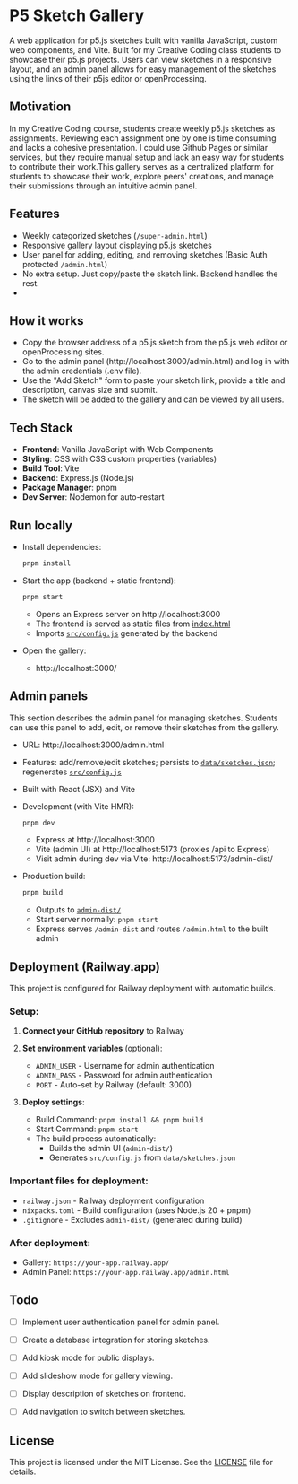 # P5 Sketch Gallery

A web application for p5.js sketches built with vanilla JavaScript, custom web components, and Vite. Built for my Creative Coding class students to showcase their p5.js projects. Users can view sketches in a responsive layout, and an admin panel allows for easy management of the sketches using the links of their p5js editor or openProcessing. 


## Motivation
In my Creative Coding course, students create weekly p5.js sketches as assignments. Reviewing each assignment one by one is time consuming and lacks a cohesive presentation. I could use Github Pages or similar services, but they require manual setup and lack an easy way for students to contribute their work.This gallery serves as a centralized platform for students to showcase their work, explore peers' creations, and manage their submissions through an intuitive admin panel.

## Features
- Weekly categorized sketches (`/super-admin.html`)
- Responsive gallery layout displaying p5.js sketches
- User panel for adding, editing, and removing sketches (Basic Auth protected `/admin.html`)
- No extra setup. Just copy/paste the sketch link. Backend handles the rest.
- 


## How it works
- Copy the browser address of a p5.js sketch from the p5.js web editor or openProcessing sites.
- Go to the admin panel (http://localhost:3000/admin.html) and log in with the admin credentials (.env file).
- Use the "Add Sketch" form to paste your sketch link, provide a title and description, canvas size and submit.
- The sketch will be added to the gallery and can be viewed by all users.

## Tech Stack

- **Frontend**: Vanilla JavaScript with Web Components
- **Styling**: CSS with CSS custom properties (variables)
- **Build Tool**: Vite
- **Backend**: Express.js (Node.js)
- **Package Manager**: pnpm
- **Dev Server**: Nodemon for auto-restart

## Run locally

- Install dependencies:
    ```sh
    pnpm install
    ```

- Start the app (backend + static frontend):
    ```sh
    pnpm start
    ```
    - Opens an Express server on http://localhost:3000
    - The frontend is served as static files from [index.html](index.html)
    - Imports [`src/config.js`](src/config.js) generated by the backend

- Open the gallery:
    - http://localhost:3000/

## Admin panels
This section describes the admin panel for managing sketches. Students can use this panel to add, edit, or remove their sketches from the gallery.

- URL: http://localhost:3000/admin.html
- Features: add/remove/edit sketches; persists to [`data/sketches.json`](data/sketches.json); regenerates [`src/config.js`](src/config.js)
- Built with React (JSX) and Vite
- Development (with Vite HMR):
    ```sh
    pnpm dev
    ```
    - Express at http://localhost:3000
    - Vite (admin UI) at http://localhost:5173 (proxies /api to Express)
    - Visit admin during dev via Vite: http://localhost:5173/admin-dist/

- Production build:
    ```sh
    pnpm build
    ```
    - Outputs to [`admin-dist/`](admin-dist/)
    - Start server normally: `pnpm start`
    - Express serves `/admin-dist` and routes `/admin.html` to the built admin


## Deployment (Railway.app)

This project is configured for Railway deployment with automatic builds.

### Setup:

1. **Connect your GitHub repository** to Railway
2. **Set environment variables** (optional):
   - `ADMIN_USER` - Username for admin authentication
   - `ADMIN_PASS` - Password for admin authentication
   - `PORT` - Auto-set by Railway (default: 3000)

3. **Deploy settings**:
   - Build Command: `pnpm install && pnpm build`
   - Start Command: `pnpm start`
   - The build process automatically:
     - Builds the admin UI (`admin-dist/`)
     - Generates `src/config.js` from `data/sketches.json`

### Important files for deployment:
- `railway.json` - Railway deployment configuration
- `nixpacks.toml` - Build configuration (uses Node.js 20 + pnpm)
- `.gitignore` - Excludes `admin-dist/` (generated during build)

### After deployment:
- Gallery: `https://your-app.railway.app/`
- Admin Panel: `https://your-app.railway.app/admin.html`


## Todo
- [ ] Implement user authentication panel for admin panel.
- [ ] Create a database integration for storing sketches.
- [ ] Add kiosk mode for public displays.
- [ ] Add slideshow mode for gallery viewing.
- [ ] Display description of sketches on frontend.
- [ ] Add navigation to switch between sketches.


## License
This project is licensed under the MIT License. See the [LICENSE](LICENSE) file for details.